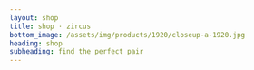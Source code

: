 ```yaml
---
layout: shop
title: shop · zircus
bottom_image: /assets/img/products/1920/closeup-a-1920.jpg
heading: shop
subheading: find the perfect pair
---
```

